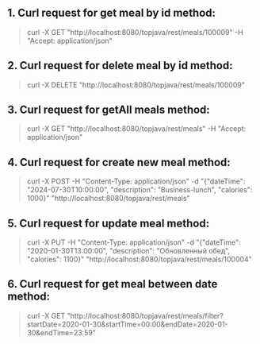 ## 1. Curl request for get meal by id method: 
> curl -X GET "http://localhost:8080/topjava/rest/meals/100009" -H "Accept: application/json"

## 2. Curl request for delete meal by id method:
> curl -X DELETE "http://localhost:8080/topjava/rest/meals/100009"

## 3. Curl request for getAll meals method:
> curl -X GET "http://localhost:8080/topjava/rest/meals" -H "Accept: application/json"

## 4. Curl request for create new meal method:
> curl -X POST -H "Content-Type: application/json" -d "{\"dateTime\": \"2024-07-30T10:00:00\", \"description\": \"Business-lunch\", \"calories\": 1000}" "http://localhost:8080/topjava/rest/meals"

## 5. Curl request for update meal method:
> curl -X PUT -H "Content-Type: application/json" -d "{\"dateTime\": \"2020-01-30T13:00:00\", \"description\": \"Обновленный обед\", \"calories\": 1100}" "http://localhost:8080/topjava/rest/meals/100004"

## 6. Curl request for get meal between date method:
> curl -X GET "http://localhost:8080/topjava/rest/meals/filter?startDate=2020-01-30&startTime=00:00&endDate=2020-01-30&endTime=23:59"